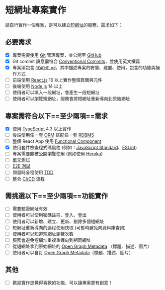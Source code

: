 # 短網址專案實作

請自行實作一個專案，是可以建立[短網址](https://en.wikipedia.org/wiki/URL_shortening)的服務，需求如下：

## 必要需求

- [x] 專案需要使用 [Git](https://git-scm.com/) 管理專案，並公開至 [GitHub](https://github.com/)
- [x] Git commit 訊息需符合 [Conventional Commits](https://www.conventionalcommits.org/zh-hant/v1.0.0/)，並使用英文撰寫
- [x] 專案須包含 [`README.md`](https://docs.github.com/en/github/creating-cloning-and-archiving-repositories/creating-a-repository-on-github/about-readmes)，其中描述專案的安裝、建置、使用，包含的功能與操作方式
- [ ] 前端使用 [React.js](https://zh-hant.reactjs.org/) 16 以上實作整個頁面與元件
- [ ] 後端使用 [Node.js](https://nodejs.org/en/) 14 以上
- [ ] 使用者可以填入一段網址，會產生一段短網址
- [ ] 使用者可以瀏覽短網址，服務會將短網址重新導向到原始網址

## 專案需符合以下==至少兩項==需求

- [x] 使用 [TypeScript](https://www.typescriptlang.org/) 4.3 以上實作
- [ ] 後端使用任一套 [ORM](https://en.wikipedia.org/wiki/Object%E2%80%93relational_mapping) 搭配任一套 [RDBMS](https://en.wikipedia.org/wiki/Relational_database)
- [ ] 整個 React App 使用 [Functional Component](https://reactjs.org/docs/components-and-props.html#function-and-class-components)
- [x] 使用套件檢查程式碼風格 (例如：[JavaScript Standard](https://standardjs.com/)、[ESLint](https://eslint.org/))
- [ ] 專案需要能被公開瀏覽使用 (例如使用 [Heroku](https://www.heroku.com/))
- [ ] [單元測試](https://en.wikipedia.org/wiki/Unit_testing)
- [ ] [E2E 測試](https://www.browserstack.com/guide/end-to-end-testing)
- [ ] 開發時全程使用 [TDD](https://en.wikipedia.org/wiki/Test-driven_development)
- [ ] 整合 [CI/CD](https://en.wikipedia.org/wiki/CI/CD) 流程

## 需挑選以下==至少兩項==功能實作

- [ ] 需要驗證網址有效
- [ ] 使用者可以使用密碼註冊、登入、登出
- [ ] 使用者可以新增、建立、更新、刪除多個短網址
- [ ] 短網址重新導向的過程使用快取 (可暫時避免向資料庫查詢)
- [ ] 使用者可以知道短網址瀏覽次數
- [ ] 服務會避免短網址重複重導向到相同網址
- [ ] 從短網址拿到原始網址的 [Open Graph Metadata](https://ogp.me/) （標題、描述、圖片）
- [ ] 使用者可以自訂 [Open Graph Metadata](https://ogp.me/)（標題、描述、圖片）

## 其他

- [ ] 歡迎實作您覺得喜歡的功能，可以讓專案更有創意！
